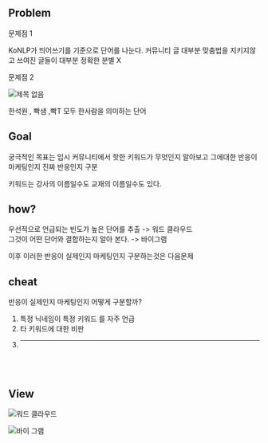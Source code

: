 ## Problem

문제점 1

KoNLP가 띄어쓰기를 기준으로 단어를 나눈다. 커뮤니티 글 대부분 맞춤법을 지키지않고 쓰여진 글들이 대부분 정확한 분별 X 


문제점 2

![제목 없음](https://user-images.githubusercontent.com/49007889/58566725-17ddc700-826c-11e9-8806-bc794e38bf5b.png)


한석원 , 빡샘 ,빡T  모두 한사람을 의미하는 단어
 
 
## Goal 

궁극적인 목표는 입시 커뮤니티에서 핫한 키워드가 무엇인지 알아보고 그에대한 반응이 마케팅인지 진짜 반응인지 구분
 
키워드는 강사의 이름일수도 교재의 이름일수도 있다.

## how?

우선적으로 언급되는 빈도가 높은 단어를 추출 -> 워드 클라우드<br>
그것이 어떤 단어와 결합하는지 알아 본다. -> 바이그램
 
이후 이러한 반응이 실제인지 마케팅인지 구분하는것은 다음문제

## cheat

반응이 실제인지 마케팅인지 어떻게 구분할까?<br>
1. 특정 닉네임이 특정 키워드 를 자주 언급
2. 타 키워드에 대한 비판
3. ---
 
<br><br> 


## View

![워드 클라우드](https://user-images.githubusercontent.com/49007889/58539895-3ffd0400-8233-11e9-81df-2d065e601178.png)

![바이 그램](https://user-images.githubusercontent.com/49007889/58539894-3f646d80-8233-11e9-88fa-3baad69a9620.png)
